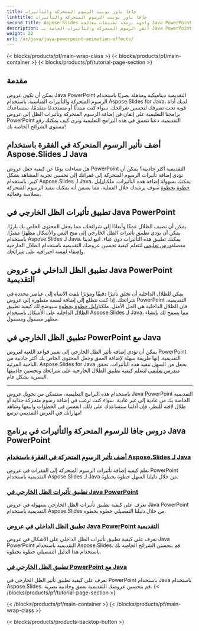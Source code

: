 ```yaml
---
title: جافا باور بوينت الرسوم المتحركة والتأثيرات
linktitle: جافا باور بوينت الرسوم المتحركة والتأثيرات
second_title: Aspose.Slides واجهة برمجة تطبيقات معالجة Java PowerPoint
description: أتقن الرسوم المتحركة والتأثيرات الخاصة بـ Java PowerPoint من خلال برامجنا التعليمية الشاملة. تعلم كيفية إضافة الرسوم المتحركة والظلال الخارجية والداخلية باستخدام Aspose.Slides لـ Java.
weight: 22
url: /ar/java/java-powerpoint-animation-effects/
---
```


{< blocks/products/pf/main-wrap-class >}
{< blocks/products/pf/main-container >}
{< blocks/products/pf/tutorial-page-section >}

## مقدمة

يمكن أن تكون عروض Java PowerPoint التقديمية ديناميكية ومذهلة بصريًا باستخدام الرسوم المتحركة والتأثيرات المناسبة. باستخدام Aspose.Slides for Java، لديك أداة قوية تحت تصرفك لتحسين شرائحك. سواء كنت مبتدئًا أو مستخدمًا متقدمًا، ستساعدك برامجنا التعليمية على إتقان فن إضافة الرسوم المتحركة وتأثيرات الظل إلى عروض PowerPoint التقديمية. دعنا نتعمق في هذه البرامج التعليمية ونرى كيف يمكنك رفع مستوى الشرائح الخاصة بك!

## أضف تأثير الرسوم المتحركة في الفقرة باستخدام Aspose.Slides لـ Java
 هل تساءلت يومًا عن كيفية جعل عروض PowerPoint التقديمية أكثر جاذبية؟ يمكن أن تؤدي إضافة تأثيرات الرسوم المتحركة إلى فقراتك إلى تحسين تجربة المشاهد بشكل كبير. باستخدام Aspose.Slides لـ Java، يمكنك بسهولة إضافة هذه التأثيرات. ملكنا[دليل خطوة بخطوة](./add-animation-effect-paragraph/) سوف يرشدك خلال العملية، مما يضمن أنه يمكنك تنفيذ الرسوم المتحركة بسلاسة وفعالية.

## تطبيق تأثيرات الظل الخارجي في Java PowerPoint
يمكن أن تضيف الظلال عمقًا وأبعادًا إلى شرائحك، مما يجعل المحتوى الخاص بك بارزًا. يمكن أن يؤدي تطبيق تأثيرات الظل الخارجي إلى منح النص والأشكال مظهرًا مميزًا. باستخدام Aspose.Slides لـ Java، يمكنك تطبيق هذه التأثيرات دون عناء. اتبع لدينا مفصلة[درس تعليمي](./apply-outer-shadow-effects-java-powerpoint/) لتتعلم كيفية تحسين عروضك التقديمية باستخدام الظلال الخارجية وإضفاء لمسة احترافية على شرائحك.

## تطبيق الظل الداخلي في عروض Java PowerPoint التقديمية
 يمكن للظلال الداخلية أن تخلق تأثيرًا دقيقًا ومؤثرًا يلفت الانتباه إلى عناصر محددة في شرائحك. إذا كنت تتطلع إلى إضافة لمسة متطورة إلى عروض PowerPoint التقديمية، فإن الظلال الداخلية هي الحل الأمثل. ملكنا[دليل خطوة بخطوة](./apply-inner-shadow-java-powerpoint/) سيوضح لك كيفية تطبيق الظلال الداخلية على الأشكال باستخدام Aspose.Slides لـ Java، مما يسمح لك بإنشاء مظهر مصقول ومصقول.

## تطبيق الظل الخارجي في PowerPoint مع Java
يمكن أن تؤدي إضافة تأثير الظل الخارجي إلى تغيير قواعد اللعبة لعروض PowerPoint التقديمية. إنها طريقة سهلة لإضافة العمق وجعل المحتوى الخاص بك أكثر جاذبية من الناحية المرئية. Aspose.Slides for Java يجعل من السهل تنفيذ هذه التأثيرات. تحقق من[درس تعليمي](./apply-outer-shadow-powerpoint-java/) لتتعلم كيفية تطبيق الظلال الخارجية على شرائحك وتحسين جاذبيتها البصرية بشكل عام.

---

باستخدام هذه البرامج التعليمية، ستتمكن من تحويل عروض Java PowerPoint التقديمية الخاصة بك من عادية إلى غير عادية. سواء كنت ترغب في إضافة رسوم متحركة جذابة أو ظلال لافتة للنظر، فإن أدلتنا ستساعدك على ذلك. انغمس في الخطوات واتبعها وشاهد مهاراتك في العرض التقديمي ترتفع!
## دروس جافا للرسوم المتحركة والتأثيرات في برنامج Java PowerPoint
### [أضف تأثير الرسوم المتحركة في الفقرة باستخدام Aspose.Slides لـ Java](./add-animation-effect-paragraph/)
تعلم كيفية إضافة تأثيرات الرسوم المتحركة إلى الفقرات في عروض PowerPoint التقديمية باستخدام Aspose.Slides لـ Java من خلال دليلنا السهل خطوة بخطوة.
### [تطبيق تأثيرات الظل الخارجي في Java PowerPoint](./apply-outer-shadow-effects-java-powerpoint/)
تعرف على كيفية تطبيق تأثيرات الظل الخارجي بسهولة في عروض Java PowerPoint التقديمية باستخدام Aspose.Slides من خلال دليلنا التفصيلي خطوة بخطوة.
### [تطبيق الظل الداخلي في عروض Java PowerPoint التقديمية](./apply-inner-shadow-java-powerpoint/)
تعرف على كيفية تطبيق تأثيرات الظل الداخلي على الأشكال في عروض Java PowerPoint التقديمية باستخدام Aspose.Slides. قم بتحسين الشرائح الخاصة بك باستخدام هذا الدليل التفصيلي خطوة بخطوة.
### [تطبيق الظل الخارجي في PowerPoint مع Java](./apply-outer-shadow-powerpoint-java/)
تعرف على كيفية تطبيق تأثير الظل الخارجي في PowerPoint باستخدام Java باستخدام Aspose.Slides. قم بتحسين عروضك التقديمية بعمق وجاذبية بصرية.
{< /blocks/products/pf/tutorial-page-section >}

{< /blocks/products/pf/main-container >}
{< /blocks/products/pf/main-wrap-class >}

{< blocks/products/products-backtop-button >}
